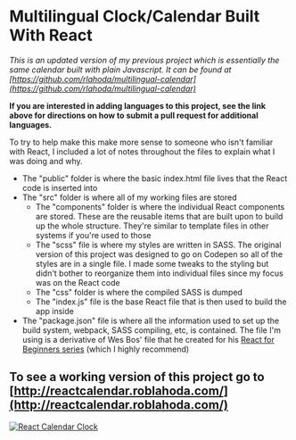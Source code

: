 # Multilingual Clock/Calendar Built With React

*This is an updated version of my previous project which is essentially the same calendar built with plain Javascript. It can be found at [https://github.com/rlahoda/multilingual-calendar](https://github.com/rlahoda/multilingual-calendar)*

**If you are interested in adding languages to this project, see the link above for directions on how to submit a pull request for additional languages.**

To try to help make this make more sense to someone who isn't familiar with React, I included a lot of notes throughout the files to explain what I was doing and why.

- The "public" folder is where the basic index.html file lives that the React code is inserted into
- The "src" folder is where all of my working files are stored
  - The "components" folder is where the individual React components are stored. These are the reusable items that are built upon to build up the whole structure. They're similar to template files in other systems if you're used to those
  - The "scss" file is where my styles are written in SASS. The original version of this project was designed to go on Codepen so all of the styles are in a single file. I made some tweaks to the styling but didn't bother to reorganize them into individual files since my focus was on the React code
  - The "css" folder is where the compiled SASS is dumped
  - The "index.js" file is the base React file that is then used to build the app inside
- The "package.json" file is where all the information used to set up the build system, webpack, SASS compiling, etc, is contained. The file I'm using is a derivative of Wes Bos' file that he created for his [React for Beginners series](https://reactforbeginners.com/) (which I highly recommend)

## To see a working version of this project go to [http://reactcalendar.roblahoda.com/](http://reactcalendar.roblahoda.com/)

[![React Calendar Clock](http://reactcalendar.roblahoda.com/reactclockcalendar.png)](http://reactcalendar.roblahoda.com/)
